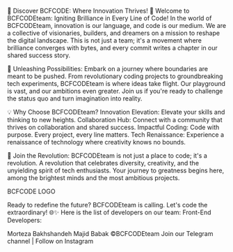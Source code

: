 🚀 Discover BCFCODE: Where Innovation Thrives!
🌟 Welcome to BCFCODEteam: Igniting Brilliance in Every Line of Code!
In the world of BCFCODEteam, innovation is our language, and code is our medium. We are a collective of visionaries, builders, and dreamers on a mission to reshape the digital landscape. This is not just a team; it's a movement where brilliance converges with bytes, and every commit writes a chapter in our shared success story.

🚀 Unleashing Possibilities:
Embark on a journey where boundaries are meant to be pushed. From revolutionary coding projects to groundbreaking tech experiments, BCFCODEteam is where ideas take flight. Our playground is vast, and our ambitions even greater. Join us if you're ready to challenge the status quo and turn imagination into reality.

💡 Why Choose BCFCODEteam?
Innovation Elevation: Elevate your skills and thinking to new heights. Collaboration Hub: Connect with a community that thrives on collaboration and shared success. Impactful Coding: Code with purpose. Every project, every line matters. Tech Renaissance: Experience a renaissance of technology where creativity knows no bounds.

🤝 Join the Revolution:
BCFCODEteam is not just a place to code; it's a revolution. A revolution that celebrates diversity, creativity, and the unyielding spirit of tech enthusiasts. Your journey to greatness begins here, among the brightest minds and the most ambitious projects.

BCFCODE LOGO

Ready to redefine the future? BCFCODEteam is calling. Let's code the extraordinary! 🌐✨
Here is the list of developers on our team:
Front-End Developers:

Morteza Bakhshandeh
Majid Babak
©BCFCODEteam
Join our Telegram channel | Follow on Instagram
